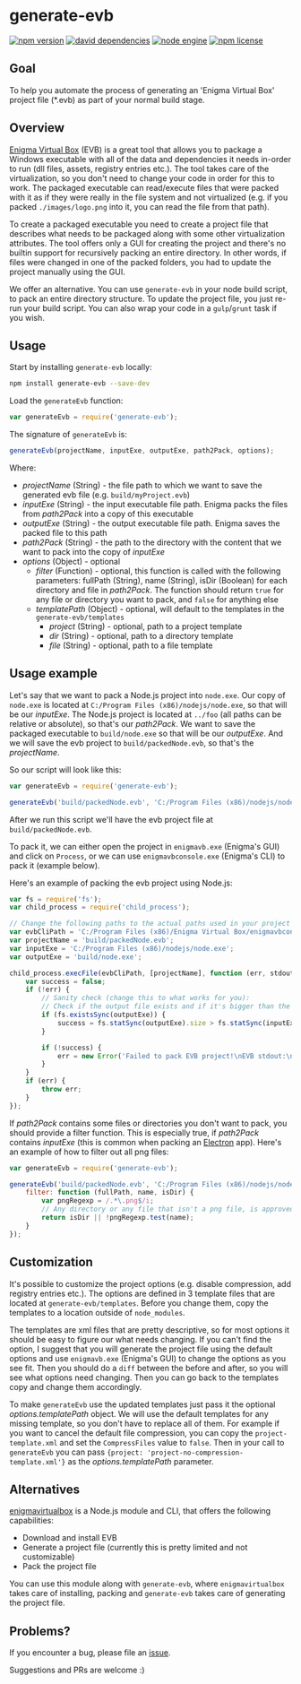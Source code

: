
# generate-evb

[![npm version](https://img.shields.io/npm/v/generate-evb.svg)](https://www.npmjs.com/package/generate-evb)
[![david dependencies](https://img.shields.io/david/etiktin/node-generate-evb.svg)](https://raw.githubusercontent.com/etiktin/node-generate-evb/master/package.json)
[![node engine](https://img.shields.io/node/v/generate-evb.svg)](https://raw.githubusercontent.com/etiktin/node-generate-evb/master/package.json)
[![npm license](https://img.shields.io/npm/l/generate-evb.svg)](https://raw.githubusercontent.com/etiktin/node-generate-evb/master/LICENSE)

## Goal
To help you automate the process of generating an 'Enigma Virtual Box' project file (*.evb) as part of your normal build
stage.

## Overview
[Enigma Virtual Box](http://enigmaprotector.com/en/aboutvb.html) (EVB) is a great tool that allows you to package a
Windows executable with all of the data and dependencies it needs in-order to run (dll files, assets, registry entries
etc.). The tool takes care of the virtualization, so you don't need to change your code in order for this to work. The
packaged executable can read/execute files that were packed with it as if they were really in the file system and not
virtualized (e.g. if you packed `./images/logo.png` into it, you can read the file from that path).

To create a packaged executable you need to create a project file that describes what needs to be packaged along with
some other virtualization attributes. The tool offers only a GUI for creating the project and there's no builtin support
for recursively packing an entire directory. In other words, if files were changed in one of the packed folders, you had
to update the project manually using the GUI.

We offer an alternative. You can use `generate-evb` in your node build script, to pack an entire directory structure. To
update the project file, you just re-run your build script. You can also wrap your code in a `gulp`/`grunt` task if you
wish.

## Usage
Start by installing `generate-evb` locally:
```sh
npm install generate-evb --save-dev
```

Load the `generateEvb` function:
```javascript
var generateEvb = require('generate-evb');
```

The signature of `generateEvb` is:
```javascript
generateEvb(projectName, inputExe, outputExe, path2Pack, options);
```
Where:
- *projectName* (String) - the file path to which we want to save the generated evb file (e.g. `build/myProject.evb`)
- *inputExe* (String) - the input executable file path. Enigma packs the files from *path2Pack* into a copy of this
executable
- *outputExe* (String) - the output executable file path. Enigma saves the packed file to this path
- *path2Pack* (String) - the path to the directory with the content that we want to pack into the copy of *inputExe*
- *options* (Object) - optional
    - *filter* (Function) - optional, this function is called with the following parameters: fullPath (String), name
    (String), isDir (Boolean) for each directory and file in *path2Pack*. The function should return `true` for any file
    or directory you want to pack, and `false` for anything else
    - *templatePath* (Object) - optional, will default to the templates in the `generate-evb/templates`
        - *project* (String) - optional, path to a project template
        - *dir* (String) - optional, path to a directory template
        - *file* (String) - optional, path to a file template

## Usage example

Let's say that we want to pack a Node.js project into `node.exe`. Our copy of `node.exe` is located at
`C:/Program Files (x86)/nodejs/node.exe`, so that will be our *inputExe*. The Node.js project is located at `../foo`
(all paths can be relative or absolute), so that's our *path2Pack*. We want to save the packaged executable to
`build/node.exe` so that will be our *outputExe*. And we will save the evb project to `build/packedNode.evb`, so that's
the *projectName*.

So our script will look like this:

```javascript
var generateEvb = require('generate-evb');

generateEvb('build/packedNode.evb', 'C:/Program Files (x86)/nodejs/node.exe', 'build/node.exe', '../foo');
```
After we run this script we'll have the evb project file at `build/packedNode.evb`.

To pack it, we can either open the project in `enigmavb.exe` (Enigma's GUI) and click on `Process`, or we can use
`enigmavbconsole.exe` (Enigma's CLI) to pack it (example below).

Here's an example of packing the evb project using Node.js:
```javascript
var fs = require('fs');
var child_process = require('child_process');

// Change the following paths to the actual paths used in your project
var evbCliPath = 'C:/Program Files (x86)/Enigma Virtual Box/enigmavbconsole.exe';
var projectName = 'build/packedNode.evb';
var inputExe = 'C:/Program Files (x86)/nodejs/node.exe';
var outputExe = 'build/node.exe';

child_process.execFile(evbCliPath, [projectName], function (err, stdout, stderr) {
    var success = false;
    if (!err) {
        // Sanity check (change this to what works for you):
        // Check if the output file exists and if it's bigger than the input file
        if (fs.existsSync(outputExe)) {
            success = fs.statSync(outputExe).size > fs.statSync(inputExe).size;
        }

        if (!success) {
            err = new Error('Failed to pack EVB project!\nEVB stdout:\n' + stdout + '\nEVB stderr:\n' + stderr);
        }
    }
    if (err) {
    	throw err;
    }
});
```

If *path2Pack* contains some files or directories you don't want to pack, you should provide a filter function. This is
especially true, if *path2Pack* contains *inputExe* (this is common when packing an [Electron](http://electron.atom.io/)
app). Here's an example of how to filter out all png files:

```javascript
var generateEvb = require('generate-evb');

generateEvb('build/packedNode.evb', 'C:/Program Files (x86)/nodejs/node.exe', 'build/node.exe', '../foo', {
    filter: function (fullPath, name, isDir) {
        var pngRegexp = /.*\.png$/i;
        // Any directory or any file that isn't a png file, is approved
        return isDir || !pngRegexp.test(name);
    }
});
```

## Customization

It's possible to customize the project options (e.g. disable compression, add registry entries etc.).
The options are defined in 3 template files that are located at `generate-evb/templates`.
Before you change them, copy the templates to a location outside of `node_modules`.

The templates are xml files that are pretty descriptive, so for most options it should be easy to figure our what needs
changing. If you can't find the option, I suggest that you will generate the project file using the default options and
use `enigmavb.exe` (Enigma's GUI) to change the options as you see fit. Then you should do a `diff` between the before
and after, so you will see what options need changing. Then you can go back to the templates copy and change them
accordingly.

To make `generateEvb` use the updated templates just pass it the optional *options.templatePath* object. We will use the
default templates for any missing template, so you don't have to replace all of them.
For example if you want to cancel the default file compression, you can copy the `project-template.xml` and set the
`CompressFiles` value to `false`. Then in your call to `generateEvb` you can pass
`{project: 'project-no-compression-template.xml'}` as the *options.templatePath* parameter.

## Alternatives

[enigmavirtualbox](https://www.npmjs.com/package/enigmavirtualbox) is a Node.js module and CLI, that offers the
following capabilities:
- Download and install EVB
- Generate a project file (currently this is pretty limited and not customizable)
- Pack the project file

You can use this module along with `generate-evb`, where `enigmavirtualbox` takes care of installing, packing and
`generate-evb` takes care of generating the project file.

## Problems?

If you encounter a bug, please file an [issue](https://github.com/etiktin/node-generate-evb/issues).

Suggestions and PRs are welcome :)
